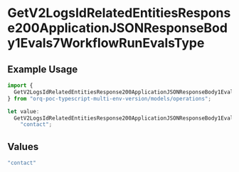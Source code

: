 # GetV2LogsIdRelatedEntitiesResponse200ApplicationJSONResponseBody1Evals7WorkflowRunEvalsType

## Example Usage

```typescript
import {
  GetV2LogsIdRelatedEntitiesResponse200ApplicationJSONResponseBody1Evals7WorkflowRunEvalsType,
} from "orq-poc-typescript-multi-env-version/models/operations";

let value:
  GetV2LogsIdRelatedEntitiesResponse200ApplicationJSONResponseBody1Evals7WorkflowRunEvalsType =
    "contact";
```

## Values

```typescript
"contact"
```